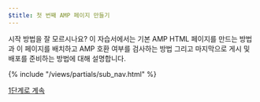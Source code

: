 ```yaml
---
$title: 첫 번째 AMP 페이지 만들기
---
```


시작 방법을 잘 모르시나요? 이 자습서에서는 기본 AMP HTML 페이지를 만드는 방법과 이 페이지를 배치하고 AMP 호환 여부를 검사하는 방법 그리고 마지막으로 게시 및 배포를 준비하는 방법에 대해 설명합니다.

{% include "/views/partials/sub_nav.html" %}

<a class="button go-button" href="/ko/docs/get_started/create/basic_markup.html">1단계로 계속</a>